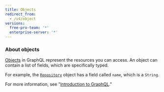 ```yaml
---
title: Objects
redirect_from:
  - /v4/object
versions:
  free-pro-team: '*'
  enterprise-server: '*'
---
```


### About objects

[Objects](https://graphql.github.io/graphql-spec/June2018/#sec-Objects) in GraphQL represent the resources you can access. An object can contain a list of fields, which are specifically typed.

For example, the [`Repository`](/graphql/reference/objects#repository) object has a field called `name`, which is a `String`.

For more information, see "[Introduction to GraphQL](/v4/guides/intro-to-graphql)."

<!-- this page is pre-rendered by scripts because it's too big to load dynamically -->
<!-- see lib/graphql/static/prerendered-objects.json -->
